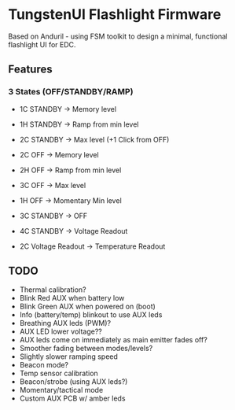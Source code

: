 # TungstenUI Flashlight Firmware

Based on Anduril - using FSM toolkit to design a minimal, functional flashlight UI for EDC.

## Features

### 3 States (OFF/STANDBY/RAMP)

- 1C STANDBY -> Memory level
- 1H STANDBY -> Ramp from min level
- 2C STANDBY -> Max level
(+1 Click from OFF)
- 2C OFF -> Memory level
- 2H OFF -> Ramp from min level
- 3C OFF -> Max level

- 1H OFF -> Momentary Min level
- 3C STANDBY -> OFF
- 4C STANDBY -> Voltage Readout
- 2C Voltage Readout -> Temperature Readout

## TODO

- Thermal calibration?
- Blink Red AUX when battery low
- Blink Green AUX when powered on (boot)
- Info (battery/temp) blinkout to use AUX leds
- Breathing AUX leds (PWM)?
- AUX LED lower voltage??
- AUX leds come on immediately as main emitter fades off?
- Smoother fading between modes/levels?
- Slightly slower ramping speed
- Beacon mode?
- Temp sensor calibration
- Beacon/strobe (using AUX leds?)
- Momentary/tactical mode
- Custom AUX PCB w/ amber leds